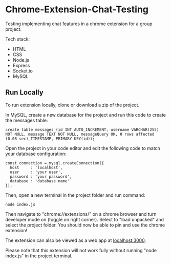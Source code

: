 # Chrome-Extension-Chat-Testing
 Testing implementing chat features in a chrome extension for a group project.
 
 Tech stack:
 - HTML
 - CSS
 - Node.js
 - Express
 - Socket.io
 - MySQL
 
 ## Run Locally
 To run extension locally, clone or download a zip of the project.
 
 In MySQL, create a new database for the project and run this code to create the messages table:
 ```
create table messages (id INT AUTO_INCREMENT, username VARCHAR(255) NOT NULL, message TEXT NOT NULL, messageQuery OK, 0 rows affected (0.08 sec)_TIMESTAMP, PRIMARY KEY(id));
```
Open the project in your code editor and edit the following code to match your database configuration:
```
const connection = mysql.createConnection({
  host     : 'localhost',
  user     : 'your user',
  password : 'your password',
  database : 'database name'
});
```
Then, open a new terminal in the project folder and run command:
 
 ```
 node index.js
```
Then navigate to "chrome://extensions/" on a chrome browser and turn developer mode on (toggle on right corner). Select to "load unpacked" and select the project folder. You should now be able to pin and use the chrome extension!

The extension can also be viewed as a web app at [localhost:3000](http://localhost:3000/).

Please note that this extension will not work fully without running "node index.js" in the project terminal.
